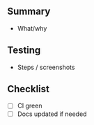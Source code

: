 ## Summary
- What/why

## Testing
- Steps / screenshots

## Checklist
- [ ] CI green
- [ ] Docs updated if needed
